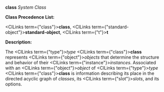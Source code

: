 **class** *System Class* 



**Class Precedence List:** 



<ClLinks  term={"class"}><b>class</b></ClLinks>, <ClLinks  term={"standard-object"}><b>standard-object</b></ClLinks>, <ClLinks  term={"t"}><b>t</b></ClLinks> 



**Description:** 



The <ClLinks  term={"type"}><i>type</i></ClLinks> <ClLinks  term={"class"}><b>class</b></ClLinks> represents <ClLinks  term={"object"}><i>objects</i></ClLinks> that determine the structure and behavior of their <ClLinks  term={"instance"}><i>instances</i></ClLinks>. Associated with an <ClLinks  term={"object"}><i>object</i></ClLinks> of <ClLinks  term={"type"}><i>type</i></ClLinks> <ClLinks  term={"class"}><b>class</b></ClLinks> is information describing its place in the directed acyclic graph of *classes*, its <ClLinks  term={"slot"}><i>slots</i></ClLinks>, and its options. 



